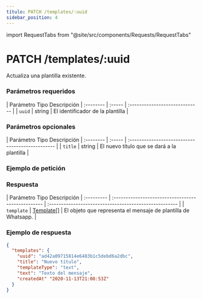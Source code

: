 ```yaml
---
título: PATCH /templates/:uuid
sidebar_position: 4
---
```


import RequestTabs from "@site/src/components/Requests/RequestTabs"

# PATCH /templates/:uuid

Actualiza una plantilla existente.

### Parámetros requeridos

| Parámetro Tipo Descripción
| :-------- | :----- | :----------------------------- |
| `uuid` | string | El identificador de la plantilla |

### Parámetros opcionales

| Parámetro Tipo Descripción
| :-------- | :----- | :----------------------------------------------- |
| `title` | string | El nuevo título que se dará a la plantilla |

### Ejemplo de petición

<RequestTabs endpoint='templates_api' request="patch_template"/>

### Respuesta

| Parámetro Tipo Descripción
| :--------- | :------------------------------------------------- | :----------------------------------------------------- |
| `template` | [Template[]](/api/reference/object_types/template) | El objeto que representa el mensaje de plantilla de Whatsapp. |

### Ejemplo de respuesta

```json title=response.json
{
  "templates": {
    "uuid": "ad42a09715814e6483b1c5debd6a2dbc",
    "title": "Nuevo título",
    "templateType": "text",
    "text": "Texto del mensaje",
    "createdAt" "2020-11-13T21:08:53Z"
  }
}
```
